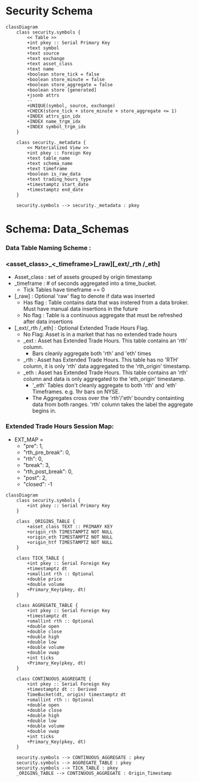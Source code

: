 
# Security Schema
```mermaid
classDiagram
    class security.symbols {
        << Table >>
        +int pkey :: Serial Primary Key
        +text symbol
        +text source
        +text exchange
        +text asset_class
        +text name
        +boolean store_tick = false
        +boolean store_minute = false
        +boolean store_aggregate = false
        +boolean store [generated]
        +jsonb attrs
        --
        +UNIQUE(symbol, source, exchange)
        +CHECK(store_tick + store_minute + store_aggregate <= 1)
        +INDEX attrs_gin_idx
        +INDEX name_trgm_idx
        +INDEX symbol_trgm_idx
    }

    class security._metadata {
        << Materialized View >>
        +int pkey :: Foreign Key
        +text table_name
        +text schema_name
        +text timeframe
        +boolean is_raw_data
        +text trading_hours_type
        +timestamptz start_date
        +timestamptz end_date
    }

    security.symbols --> security._metadata : pkey
```
# Schema: Data_Schemas

### Data Table Naming Scheme : 
### <asset_class>_<_timeframe>[_raw][_ext/_rth /_eth]
- Asset_class : set of assets grouped by origin timestamp
- _timeframe : # of seconds aggregated into a time_bucket. 
    - Tick Tables have timeframe == 0
- [_raw] : Optional 'raw' flag to denote if data was inserted
    - Has flag : Table contains data that was instered from a data broker. Must have manual data insertions in the future
    - No flag : Table is a continuous aggregate that must be refreshed after data insertions
- [_ext/_rth /_eth] : Optional Extended Trade Hours Flag. 
    - No Flag: Asset is in a market that has no extended trade hours
    - _ext : Asset has Extended Trade Hours. This table contains an 'rth' column. 
        - Bars cleanly aggregate both 'rth' and 'eth' times
    - _rth : Asset has Extended Trade Hours. This table has no 'RTH' column, it is only 'rth' data aggregated to the 'rth_origin' timestamp.
    - _eth : Asset has Extended Trade Hours. This table contains an 'rth' column and data is only aggregated to the 'eth_origin' timestamp.
        - '_eth' Tables don't cleanly aggregate to both 'rth' and 'eth' Timeframes. e.g. 1hr bars on NYSE. 
        - The Aggregates cross over the 'rth'/'eth' boundry containting data from both ranges. 'rth' column takes the label the aggregate begins in.

### Extended Trade Hours Session Map:
- EXT_MAP = 
    - "pre": 1,
    - "rth_pre_break": 0,
    - "rth": 0,
    - "break": 3,
    - "rth_post_break": 0,
    - "post": 2,
    - "closed": -1
    
```mermaid
classDiagram
    class security.symbols {
        +int pkey :: Serial Primary Key
    }

    class _ORIGINS_TABLE {
        +asset_class TEXT :: PRIMARY KEY
        +origin_rth TIMESTAMPTZ NOT NULL
        +origin_eth TIMESTAMPTZ NOT NULL
        +origin_htf TIMESTAMPTZ NOT NULL
    }
    
    class TICK_TABLE {
        +int pkey :: Serial Foreign Key
        +timestamptz dt
        +smallint rth :: Optional
        +double price
        +double volume
        +Primary_Key(pkey, dt)
    }

    class AGGREGATE_TABLE {
        +int pkey :: Serial Foreign Key
        +timestamptz dt
        +smallint rth :: Optional
        +double open
        +double close
        +double high
        +double low
        +double volume
        +double vwap
        +int ticks
        +Primary_Key(pkey, dt)
    }

    class CONTINUOUS_AGGREGATE {
        +int pkey :: Serial Foreign Key
        +timestamptz dt :: Derived
        TimeBucket(dt, origin) timestamptz dt
        +smallint rth :: Optional
        +double open
        +double close
        +double high
        +double low
        +double volume
        +double vwap
        +int ticks
        +Primary_Key(pkey, dt)
    }

    security.symbols --> CONTINUOUS_AGGREGATE : pkey
    security.symbols --> AGGREGATE_TABLE : pkey
    security.symbols --> TICK_TABLE : pkey
    _ORIGINS_TABLE --> CONTINUOUS_AGGREGATE : Origin_Timestamp
```